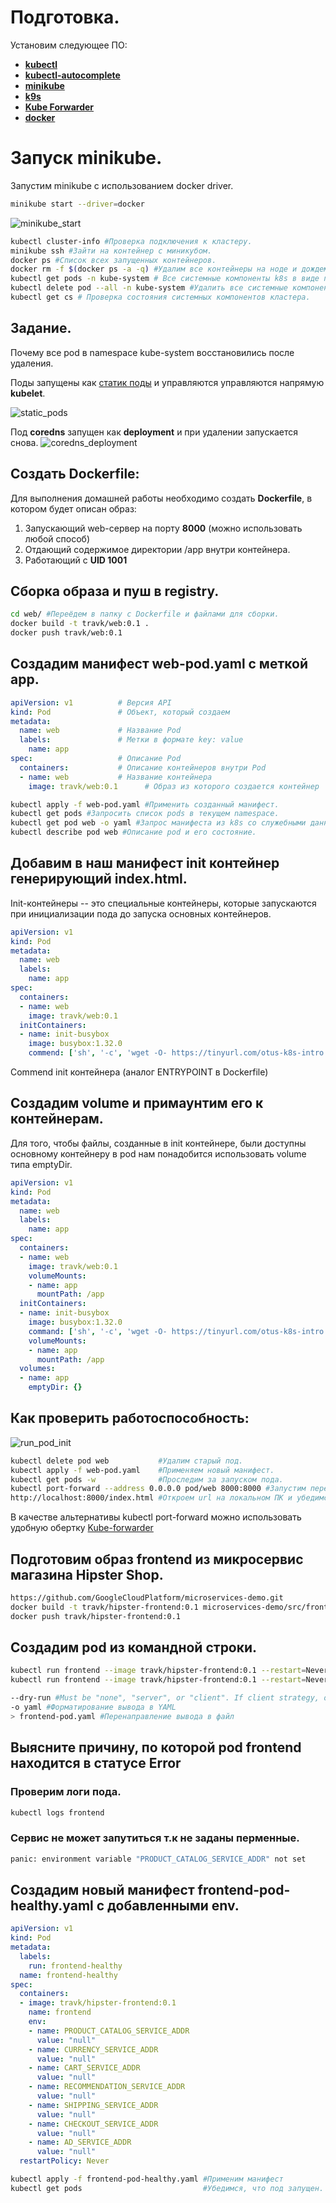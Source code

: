 # Подготовка.
Установим следующее ПО:
* [**kubectl**](https://kubernetes.io/docs/tasks/tools/install-kubectl/)
* [**kubectl-autocomplete**](https://kubernetes.io/docs/reference/kubectl/cheatsheet/#kubectl-autocomplete)
* [**minikube**](https://kubernetes.io/docs/tasks/tools/install-minikube/)
* [**k9s**](https://github.com/derailed/k9s)
* [**Kube Forwarder**](https://kube-forwarder.pixelpoint.io/)
* [**docker**](https://docs.docker.com/get-docker/)

# Запуск minikube.
Запустим minikube с использованием docker driver.
```bash
minikube start --driver=docker
```
![minikube_start](https://github.com/1Psy/k8s_platform/blob/main/img/k8s_intro/minikube_start.png)


```bash
kubectl cluster-info #Проверка подключения к кластеру.
minikube ssh #Зайти на контейнер с миникубом.
docker ps #Список всех запущенных контейнеров.
docker rm -f $(docker ps -a -q) #Удалим все контейнеры на ноде и дождемся их восстановления..
kubectl get pods -n kube-system # Все системные компоненты k8s в виде подов.
kubectl delete pod --all -n kube-system #Удалить все системные компоненты k8s и дождаться их восстановления.
kubectl get cs # Проверка состояния системных компонентов кластера.
```

## Задание.
Почему все pod в namespace kube-system восстановились после удаления.

Поды запущены как [статик поды](https://kubernetes.io/docs/tasks/configure-pod-container/static-pod/) и управляются управляются напрямую **kubelet**.

![static_pods](https://github.com/1Psy/k8s_platform/blob/main/img/k8s_intro/static_pods.png)

Под **coredns** запущен как **deployment** и при удалении запускается снова.
![coredns_deployment](https://github.com/1Psy/k8s_platform/blob/main/img/k8s_intro/coredns_deployment.png)


## Создать Dockerfile:
Для выполнения домашней работы необходимо создать **Dockerfile**, в котором будет описан образ:
1. Запускающий web-сервер на порту **8000** (можно использовать любой способ)
2. Отдающий содержимое директории /app внутри контейнера.
3. Работающий с **UID 1001**

## Сборка образа и пуш в registry.
```bash
cd web/ #Переёдем в папку с Dockerfile и файлами для сборки.
docker build -t travk/web:0.1 .
docker push travk/web:0.1
```
## Создадим манифест web-pod.yaml с меткой app.
``` yaml
apiVersion: v1          # Версия API    
kind: Pod               # Объект, который создаем
metadata:              
  name: web             # Название Pod     
  labels:               # Метки в формате key: value
    name: app
spec:                   # Описание Pod
  containers:           # Описание контейнеров внутри Pod
  - name: web           # Название контейнера
    image: travk/web:0.1      # Образ из которого создается контейнер
```

```bash
kubectl apply -f web-pod.yaml #Применить созданный манифест.
kubectl get pods #Запросить список pods в текущем namespace.
kubectl get pod web -o yaml #Запрос манифеста из k8s со служебными данными.
kubectl describe pod web #Описание pod и его состояние.
```
## Добавим в наш манифест init контейнер генерирующий index.html.
Init-контейнеры -- это специальные контейнеры, которые запускаются при инициализации пода до запуска основных контейнеров.

``` yaml
apiVersion: v1 
kind: Pod     
metadata:    
  name: web    
  labels:
    name: app
spec:
  containers:
  - name: web
    image: travk/web:0.1
  initContainers:
  - name: init-busybox
    image: busybox:1.32.0
    commend: ['sh', '-c', 'wget -O- https://tinyurl.com/otus-k8s-intro | sh']
```
Commend init контейнера (аналог ENTRYPOINT в Dockerfile)

## Создадим volume и примаунтим его к контейнерам.
Для того, чтобы файлы, созданные в init контейнере, были доступны основному контейнеру в pod нам понадобится использовать volume типа emptyDir.

``` yaml
apiVersion: v1 
kind: Pod     
metadata:    
  name: web    
  labels:
    name: app
spec:
  containers:
  - name: web
    image: travk/web:0.1 
    volumeMounts:
    - name: app
      mountPath: /app
  initContainers:
  - name: init-busybox
    image: busybox:1.32.0
    command: ['sh', '-c', 'wget -O- https://tinyurl.com/otus-k8s-intro | sh'] #Command аналог ENTRYPOINT в Dockerfile.
    volumeMounts:
    - name: app
      mountPath: /app
  volumes:
  - name: app
    emptyDir: {}
```

## Как проверить работоспособность:

![run_pod_init](https://github.com/1Psy/k8s_platform/blob/main/img/k8s_intro/run_pod_init.png)

```bash
kubectl delete pod web           #Удалим старый под.
kubectl apply -f web-pod.yaml    #Применяем новый манифест.
kubectl get pods -w              #Проследим за запуском пода.
kubectl port-forward --address 0.0.0.0 pod/web 8000:8000 #Запустим перенаправление портов из кластера на локальны ПК/
http://localhost:8000/index.html #Откроем url на локальном ПК и убедимся что сгенерированная init контейнером страница доступана.
```
В качестве альтернативы kubectl port-forward можно использовать удобную обертку [Kube-forwarder](https://kube-forwarderpixelpoint.io)


## Подготовим образ frontend из микросервис магазина Hipster Shop.
```bash
https://github.com/GoogleCloudPlatform/microservices-demo.git                #Склонируем репозиторий.
docker build -t travk/hipster-frontend:0.1 microservices-demo/src/frontend/  #Соберем сервис frontend.
docker push travk/hipster-frontend:0.1                                       #Запушим образ в docker hub.
```
## Создадим pod из командной строки.
```bash
kubectl run frontend --image travk/hipster-frontend:0.1 --restart=Never
kubectl run frontend --image travk/hipster-frontend:0.1 --restart=Never --dry-run=server -o yaml > frontend-pod.yaml

--dry-run #Must be "none", "server", or "client". If client strategy, only print the object that would be sent, without sending it. If server strategy, submit server-side request without persisting the resource.
-o yaml #Форматирование вывода в YAML
> frontend-pod.yaml #Перенаправление вывода в файл
```
## Выясните причину, по которой pod frontend находится в статусе Error
###  Проверим логи пода.
```bash
kubectl logs frontend
```
### Cервис не может запутиться т.к не заданы перменные.
```bash
panic: environment variable "PRODUCT_CATALOG_SERVICE_ADDR" not set
```
## Создадим новый манифест frontend-pod-healthy.yaml с добавленными env.
``` yaml
apiVersion: v1
kind: Pod
metadata:
  labels:
    run: frontend-healthy
  name: frontend-healthy
spec:
  containers:
  - image: travk/hipster-frontend:0.1
    name: frontend
    env:
    - name: PRODUCT_CATALOG_SERVICE_ADDR
      value: "null"
    - name: CURRENCY_SERVICE_ADDR
      value: "null"
    - name: CART_SERVICE_ADDR
      value: "null"
    - name: RECOMMENDATION_SERVICE_ADDR
      value: "null"
    - name: SHIPPING_SERVICE_ADDR
      value: "null"
    - name: CHECKOUT_SERVICE_ADDR
      value: "null"
    - name: AD_SERVICE_ADDR
      value: "null"
  restartPolicy: Never
```

```bash
kubectl apply -f frontend-pod-healthy.yaml #Применим манифест
kubectl get pods                           #Убедимся, что под запущен.
```
